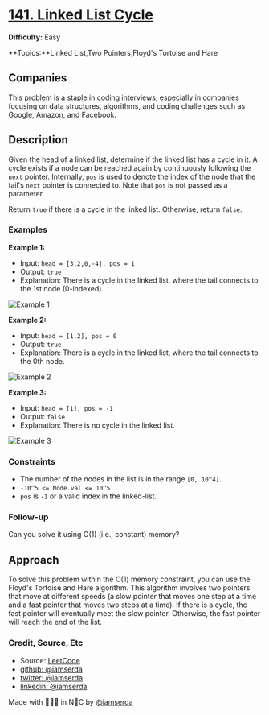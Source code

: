 # [141. Linked List Cycle](https://leetcode.com/problems/linked-list-cycle/description/)

**Difficulty:** Easy

**Topics:**Linked List,Two Pointers,Floyd's Tortoise and Hare

## Companies

This problem is a staple in coding interviews, especially in companies focusing on data structures, algorithms, and coding challenges such as Google, Amazon, and Facebook.

## Description

Given the head of a linked list, determine if the linked list has a cycle in it. A cycle exists if a node can be reached again by continuously following the `next` pointer. Internally, `pos` is used to denote the index of the node that the tail's `next` pointer is connected to. Note that `pos` is not passed as a parameter.

Return `true` if there is a cycle in the linked list. Otherwise, return `false`.

### Examples

**Example 1:**

- Input: `head = [3,2,0,-4], pos = 1`
- Output: `true`
- Explanation: There is a cycle in the linked list, where the tail connects to the 1st node (0-indexed).

![Example 1](https://assets.leetcode.com/uploads/2018/12/07/circularlinkedlist.png)

**Example 2:**

- Input: `head = [1,2], pos = 0`
- Output: `true`
- Explanation: There is a cycle in the linked list, where the tail connects to the 0th node.

![Example 2](https://assets.leetcode.com/uploads/2018/12/07/circularlinkedlist_test2.png)

**Example 3:**

- Input: `head = [1], pos = -1`
- Output: `false`
- Explanation: There is no cycle in the linked list.

![Example 3](https://assets.leetcode.com/uploads/2018/12/07/circularlinkedlist_test3.png)

### Constraints

- The number of the nodes in the list is in the range `[0, 10^4]`.
- `-10^5 <= Node.val <= 10^5`
- `pos` is `-1` or a valid index in the linked-list.

### Follow-up

Can you solve it using O(1) (i.e., constant) memory?

## Approach

To solve this problem within the O(1) memory constraint, you can use the Floyd's Tortoise and Hare algorithm. This algorithm involves two pointers that move at different speeds (a slow pointer that moves one step at a time and a fast pointer that moves two steps at a time). If there is a cycle, the fast pointer will eventually meet the slow pointer. Otherwise, the fast pointer will reach the end of the list.

### Credit, Source, Etc

- Source: [LeetCode](https://leetcode.com/problems/linked-list-cycle/description/)
- [github:  @iamserda](https://github.com/iamserda)
- [twitter: @iamserda](https://twitter.com/iamserda)
- [linkedin:    @iamserda](https://linkedin.com/in/iamserda)

Made with 🤍🫶🏿 in N🗽C by [@iamserda](https://www.twitter.com/iamserda)